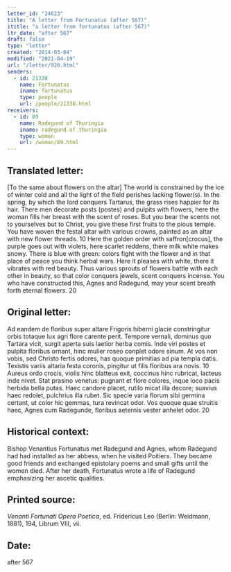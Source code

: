 ```yaml
---
letter_id: "24623"
title: "A letter from Fortunatus (after 567)"
ititle: "a letter from fortunatus (after 567)"
ltr_date: "after 567"
draft: false
type: "letter"
created: "2014-03-04"
modified: "2021-04-19"
url: "/letter/920.html"
senders:
  - id: 21338
    name: Fortunatus
    iname: fortunatus
    type: people
    url: /people/21338.html
receivers:
  - id: 89
    name: Radegund of Thuringia
    iname: radegund of thuringia
    type: woman
    url: /woman/89.html
---
```

<h2> Translated letter:</h2>[To the same about flowers on the altar]
The world is constrained by the ice of winter cold
and all the light of the field perishes lacking flower(s).
In the spring, by which the lord conquers Tartarus,
the grass rises happier for its hair.
There men decorate posts (postes) and pulpits with flowers,
here the woman fills her breast with the scent of roses.
But you bear the scents not to yourselves but to Christ,
you give these first fruits to the pious temple.
You have woven the festal altar with various crowns,
painted as an altar with new flower threads.                    10
Here the golden order with saffron[crocus], the purple goes out with violets,
here scarlet reddens, there milk white makes snowy.
There is blue with green:  colors fight with the flower
and in that place of peace you think herbal wars.
Here it pleases with white, there it vibrates with red beauty.
Thus various sprouts of flowers battle with each other in beauty,
so that color conquers jewels, scent conquers incense.
You who have constructed this, Agnes and Radegund,
may your scent breath forth eternal flowers.            20
<h2 class="mt-4"> Original letter:</h2>Ad eandem de floribus super altare
Frigoris hiberni glacie constringitur orbis
totaque lux agri flore carente perit.
Tempore vernali, dominus quo Tartara vicit,
surgit aperta suis laetior herba comis.
Inde viri postes et pulpita floribus ornant,
hinc mulier roseo conplet odore sinum.
At vos non vobis, sed Christo fertis odores,
has quoque primitias ad pia templa datis.
Texistis variis altaria festa coronis,
pingitur ut filis floribus ara novis.                10
Aureus ordo crocis, violis hinc blatteus exit,
coccinus hinc rubricat, lacteus inde nivet.
Stat prasino venetus:  pugnant et flore colores,
inque loco pacis herbida bella putas.
Haec candore placet, rutilo micat illa decore;
suavius haec redolet, pulchrius illa rubet.
Sic specie varia florum sibi germina certant,
ut color hic gemmas, tura revincat odor.
Vos quoque quae struitis haec, Agnes cum Radegunde,
floribus aeternis vester anhelet odor.                        20
<h2 class="mt-4"> Historical context:</h2><p>Bishop Venantius Fortunatus met Radegund and Agnes, whom Radegund had had installed as her abbess, when he visited Poitiers. They became good friends and exchanged epistolary poems and small gifts until the women died. After her death, Fortunatus wrote a life of Radegund emphasizing her ascetic qualities.</p><h2 class="mt-4"> Printed source:</h2><p><em>Venanti Fortunati Opera Poetica</em>, ed. Fridericus Leo (Berlin: Weidmann, 1881), 194, Librum VIII, vii.</p><h2 class="mt-4"> Date:</h2>after 567